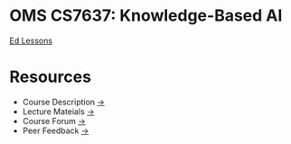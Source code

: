 # OMS CS7637: Knowledge-Based AI
[Ed Lessons](https://edstem.org/us/dashboard)

# Resources
- Course Description [->](https://lucylabs.gatech.edu/kbai/)
- Lecture Mateials [->](https://edstem.org/us/courses/16992/lessons/)
- Course Forum [->](https://edstem.org/us/courses/16992/discussion/)
- Peer Feedback [->](https://peerfeedback.gatech.edu/app/home)


